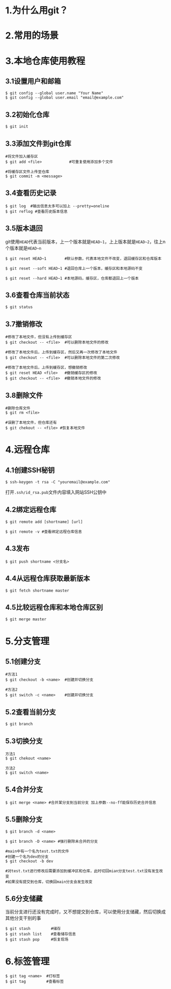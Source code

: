 # 1.为什么用git？



# 2.常用的场景



# 3.本地仓库使用教程

## 3.1设置用户和邮箱

```shell
$ git config --global user.name "Your Name"
$ git config --global user.email "email@example.com"
```

## 3.2初始化仓库

```shell
$ git init
```

## 3.3添加文件到git仓库

```shell
#将文件加入缓存区
$ git add <file> 			#可重复使用添加多个文件

#将缓存区文件上传至仓库
$ git commit -m <message>	
```

## 3.4查看历史记录

```shell
$ git log  #输出信息太多可以加上 --pretty=oneline
$ git reflog #查看历史版本信息
```

## 3.5版本退回

git使用`HEAD`代表当前版本，上一个版本就是`HEAD~1`，上上版本就是`HEAD~2`，往上n个版本就是`HEAD~n`

```shell
$ git reset HEAD~1		  #默认参数，代表本地文件不改变，退回缓存区和仓库版本

$ git reset --soft HEAD~1 #退回仓库上一个版本，缓存区和本地源码不变

$ git reset --hard HEAD~1 #本地源码，缓存区，仓库都退回上一个版本
```

## 3.6查看仓库当前状态

```shell
$ git status
```

## 3.7撤销修改

```shell
#修改了本地文件，但没有上传到缓存区
$ git checkout -- <file>  #可以删除本地文件的修改

#修改了本地文件后，上传到缓存区，然后又再一次修改了本地文件
$ git checkout -- <file>  #可以删除本地文件的第二次修改

#修改了本地文件后，上传到缓存区，想撤销修改
$ git reset HEAD <file>   #撤销缓存区的修改
$ git checkout -- <file>  #撤销本地文件的修改
```

## 3.8删除文件

```shell
#删除仓库文件
$ git rm <file>

#误删了本地文件，但仓库还有
$ git chekout -- <file> #恢复本地文件
```



# 4.远程仓库

## 4.1创建SSH秘钥

```shell
$ ssh-keygen -t rsa -C "youremail@example.com"
```

打开`.ssh/id_rsa.pub`文件内容填入网站SSH公钥中

## 4.2绑定远程仓库

```shell
$ git remote add [shortname] [url]

$ git remote -v #查看绑定远程仓库信息
```

## 4.3发布

```shell
$ git push shortname <分支名>
```

## 4.4从远程仓库获取最新版本

```shell
$ git fetch shortname master
```

## 4.5比较远程仓库和本地仓库区别

```shell
$ git merge master
```





# 5.分支管理

## 5.1创建分支

```shell
#方法1
$ git checkout -b <name>  #创建并切换分支

#方法2
$ git switch -c <name>    #创建并切换分支
```

## 5.2查看当前分支

```shell
$ git branch
```

## 5.3切换分支

```shell
方法1
$ git chekout <name>

方法2
$ git switch <name>
```

## 5.4合并分支

```shell
$ git merge <name> #合并某分支到当前分支 加上参数--no-ff能保存历史合并信息
```

## 5.5删除分支

```shell
$ git branch -d <name>

$ git branch -D <name> #强行删除未合并的分支
```



```shell
#main中有一个名为test.txt的文件
#创建一个名为dev的分支
$ git checkout -b dev

#对test.txt进行修改后需要添加到缓冲区和仓库，此时切回mian分支test.txt没有发生改变
#如果没有提交到仓库，切换回main分支会发生改变

```

## 5.6分支储藏

当前分支进行还没有完成时，又不想提交到仓库，可以使用分支储藏，然后切换成其他分支干别的事

```shell
$ git stash  		#储存
$ git stash list	#查看储存信息
$ git stash pop		#恢复现场
```



# 6.标签管理

```shell
$ git tag <name>  #打标签
$ git tag         #查看标签
```


